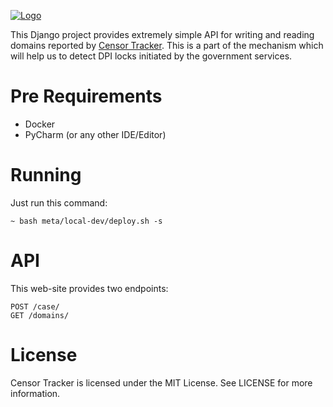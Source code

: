 [![Logo](https://raw.githubusercontent.com/roskomsvoboda/censortracker/master/.github/censortracker-popups.svg)](https://github.com/roskomsvoboda/censortracker_backend)

This Django project provides extremely simple API for writing and reading domains reported by [Censor Tracker](https://git.io/JfoBg). 
This is a part of the mechanism which will help us to detect DPI locks initiated by the government services.

Pre Requirements
================

- Docker
- PyCharm (or any other IDE/Editor)

Running
=======

Just run this command:

    ~ bash meta/local-dev/deploy.sh -s
    
 
API
===
 
This web-site provides two endpoints:

```
POST /case/
GET /domains/
```

License
=======

Censor Tracker is licensed under the MIT License. See LICENSE for more
information.
